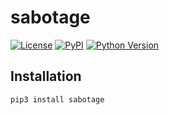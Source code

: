 # sabotage

[![License](https://img.shields.io/github/license/nikitanovosibirsk/sabotage.svg)](https://github.com/nikitanovosibirsk/sabotage)
[![PyPI](https://img.shields.io/pypi/v/sabotage.svg)](https://pypi.python.org/pypi/sabotage)
[![Python Version](https://img.shields.io/pypi/pyversions/sabotage.svg)](https://pypi.python.org/pypi/sabotage)

## Installation

```bash
pip3 install sabotage
```
